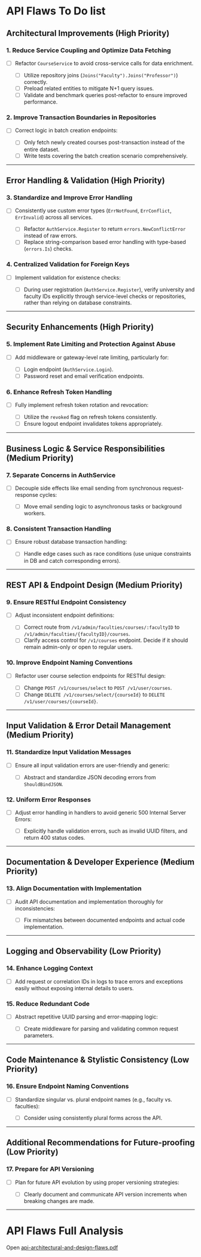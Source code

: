 # API Flaws To Do list

## Architectural Improvements (High Priority)

### 1. **Reduce Service Coupling and Optimize Data Fetching**

* [ ] Refactor `CourseService` to avoid cross-service calls for data enrichment.

    * [ ] Utilize repository joins (`Joins("Faculty").Joins("Professor")`) correctly.
    * [ ] Preload related entities to mitigate N+1 query issues.
    * [ ] Validate and benchmark queries post-refactor to ensure improved performance.

### 2. **Improve Transaction Boundaries in Repositories**

* [ ] Correct logic in batch creation endpoints:

    * [ ] Only fetch newly created courses post-transaction instead of the entire dataset.
    * [ ] Write tests covering the batch creation scenario comprehensively.

---

## Error Handling & Validation (High Priority)

### 3. **Standardize and Improve Error Handling**

* [ ] Consistently use custom error types (`ErrNotFound`, `ErrConflict`, `ErrInvalid`) across all services.

    * [ ] Refactor `AuthService.Register` to return `errors.NewConflictError` instead of raw errors.
    * [ ] Replace string-comparison based error handling with type-based (`errors.Is`) checks.

### 4. **Centralized Validation for Foreign Keys**

* [ ] Implement validation for existence checks:

    * [ ] During user registration (`AuthService.Register`), verify university and faculty IDs explicitly through service-level checks or repositories, rather than relying on database constraints.

---

## Security Enhancements (High Priority)

### 5. **Implement Rate Limiting and Protection Against Abuse**

* [ ] Add middleware or gateway-level rate limiting, particularly for:

    * [ ] Login endpoint (`AuthService.Login`).
    * [ ] Password reset and email verification endpoints.

### 6. **Enhance Refresh Token Handling**

* [ ] Fully implement refresh token rotation and revocation:

    * [ ] Utilize the `revoked` flag on refresh tokens consistently.
    * [ ] Ensure logout endpoint invalidates tokens appropriately.

---

## Business Logic & Service Responsibilities (Medium Priority)

### 7. **Separate Concerns in AuthService**

* [ ] Decouple side effects like email sending from synchronous request-response cycles:

    * [ ] Move email sending logic to asynchronous tasks or background workers.

### 8. **Consistent Transaction Handling**

* [ ] Ensure robust database transaction handling:

    * [ ] Handle edge cases such as race conditions (use unique constraints in DB and catch corresponding errors).

---

## REST API & Endpoint Design (Medium Priority)

### 9. **Ensure RESTful Endpoint Consistency**

* [ ] Adjust inconsistent endpoint definitions:

    * [ ] Correct route from `/v1/admin/faculties/courses/:facultyID` to `/v1/admin/faculties/{facultyID}/courses`.
    * [ ] Clarify access control for `/v1/courses` endpoint. Decide if it should remain admin-only or open to regular users.

### 10. **Improve Endpoint Naming Conventions**

* [ ] Refactor user course selection endpoints for RESTful design:

    * [ ] Change `POST /v1/courses/select` to `POST /v1/user/courses`.
    * [ ] Change `DELETE /v1/courses/select/{courseId}` to `DELETE /v1/user/courses/{courseId}`.

---

## Input Validation & Error Detail Management (Medium Priority)

### 11. **Standardize Input Validation Messages**

* [ ] Ensure all input validation errors are user-friendly and generic:

    * [ ] Abstract and standardize JSON decoding errors from `ShouldBindJSON`.

### 12. **Uniform Error Responses**

* [ ] Adjust error handling in handlers to avoid generic 500 Internal Server Errors:

    * [ ] Explicitly handle validation errors, such as invalid UUID filters, and return 400 status codes.

---

## Documentation & Developer Experience (Medium Priority)

### 13. **Align Documentation with Implementation**

* [ ] Audit API documentation and implementation thoroughly for inconsistencies:

    * [ ] Fix mismatches between documented endpoints and actual code implementation.

---

## Logging and Observability (Low Priority)

### 14. **Enhance Logging Context**

* [ ] Add request or correlation IDs in logs to trace errors and exceptions easily without exposing internal details to users.

### 15. **Reduce Redundant Code**

* [ ] Abstract repetitive UUID parsing and error-mapping logic:

    * [ ] Create middleware for parsing and validating common request parameters.

---

## Code Maintenance & Stylistic Consistency (Low Priority)

### 16. **Ensure Endpoint Naming Conventions**

* [ ] Standardize singular vs. plural endpoint names (e.g., faculty vs. faculties):

    * [ ] Consider using consistently plural forms across the API.

---

## Additional Recommendations for Future-proofing (Low Priority)

### 17. **Prepare for API Versioning**

* [ ] Plan for future API evolution by using proper versioning strategies:

    * [ ] Clearly document and communicate API version increments when breaking changes are made.

---


# API Flaws Full Analysis

Open [api-architectural-and-design-flaws.pdf](api-architectural-and-design-flaws.pdf)